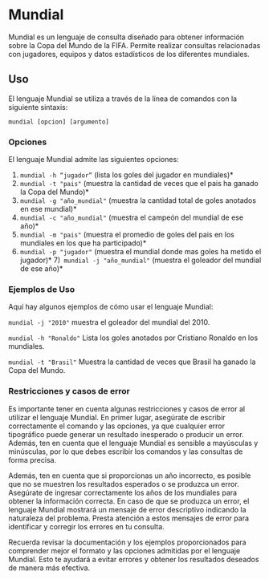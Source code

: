 # Mundial

Mundial es un lenguaje de consulta diseñado para obtener información sobre la Copa del Mundo de la FIFA. Permite realizar consultas relacionadas con jugadores, equipos y datos estadísticos de los diferentes mundiales.

## Uso

El lenguaje Mundial se utiliza a través de la línea de comandos con la siguiente sintaxis:

`mundial [opcion] [argumento]`

### Opciones

El lenguaje Mundial admite las siguientes opciones:

1) `mundial -h “jugador”` (lista los goles del jugador en mundiales)*
2) `mundial -t "pais"` (muestra la cantidad de veces que el pais ha ganado la Copa del Mundo)*
3) `mundial -g "año_mundial"` (muestra la cantidad total de goles anotados en ese mundial)*
4) `mundial -c "año_mundial"` (muestra el campeón del mundial de ese año)*
5) `mundial -m "pais"` (muestra el promedio de goles del pais en los mundiales en los que ha participado)*
6) `mundial -p "jugador"` (muestra el mundial donde mas goles ha metido el jugador)*
7)` mundial -j "año_mundial"` (muestra el goleador del mundial de ese año)*

### Ejemplos de Uso

Aquí hay algunos ejemplos de cómo usar el lenguaje Mundial:

`mundial -j "2010"` muestra el goleador del mundial del 2010.

`mundial -h "Ronaldo"` Lista los goles anotados por Cristiano Ronaldo en los mundiales.

`mundial -t "Brasil"` Muestra la cantidad de veces que Brasil ha ganado la Copa del Mundo.

### Restricciones y casos de error
Es importante tener en cuenta algunas restricciones y casos de error al utilizar el lenguaje Mundial. En primer lugar, asegúrate de escribir correctamente el comando y las opciones, ya que cualquier error tipográfico puede generar un resultado inesperado o producir un error. Además, ten en cuenta que el lenguaje Mundial es sensible a mayúsculas y minúsculas, por lo que debes escribir los comandos y las consultas de forma precisa.

Además, ten en cuenta que si proporcionas un año incorrecto, es posible que no se muestren los resultados esperados o se produzca un error. Asegúrate de ingresar correctamente los años de los mundiales para obtener la información correcta. En caso de que se produzca un error, el lenguaje Mundial mostrará un mensaje de error descriptivo indicando la naturaleza del problema. Presta atención a estos mensajes de error para identificar y corregir los errores en tu consulta.

Recuerda revisar la documentación y los ejemplos proporcionados para comprender mejor el formato y las opciones admitidas por el lenguaje Mundial. Esto te ayudará a evitar errores y obtener los resultados deseados de manera más efectiva.